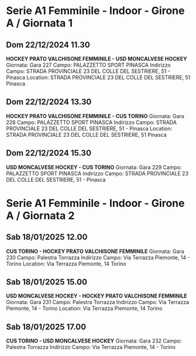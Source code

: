 # Serie A1 Femminile - Indoor  - Girone A / Giornata 1
## Dom 22/12/2024 11.30
**HOCKEY PRATO VALCHISONE FEMMINILE - USD MONCALVESE HOCKEY**
Giornata: Gara 227
Campo: PALAZZETTO SPORT PINASCA 
Indirizzo Campo:  STRADA PROVINCIALE 23 DEL COLLE DEL SESTRIERE, 51 - Pinasca
Location:  STRADA PROVINCIALE 23 DEL COLLE DEL SESTRIERE, 51 Pinasca


## Dom 22/12/2024 13.30
**HOCKEY PRATO VALCHISONE FEMMINILE - CUS TORINO**
Giornata: Gara 228
Campo: PALAZZETTO SPORT PINASCA 
Indirizzo Campo:  STRADA PROVINCIALE 23 DEL COLLE DEL SESTRIERE, 51 - Pinasca
Location:  STRADA PROVINCIALE 23 DEL COLLE DEL SESTRIERE, 51 Pinasca


## Dom 22/12/2024 15.30
**USD MONCALVESE HOCKEY - CUS TORINO**
Giornata: Gara 229
Campo: PALAZZETTO SPORT PINASCA 
Indirizzo Campo:  STRADA PROVINCIALE 23 DEL COLLE DEL SESTRIERE, 51 - Pinasca

# Serie A1 Femminile - Indoor  - Girone A / Giornata 2
## Sab 18/01/2025 12.00
**CUS TORINO - HOCKEY PRATO VALCHISONE FEMMINILE**
Giornata: Gara 230
Campo: Palestra Torrazza 
Indirizzo Campo:  Via Terrazza Piemonte, 14 - Torino
Location:  Via Terrazza Piemonte, 14 Torino


## Sab 18/01/2025 15.00
**USD MONCALVESE HOCKEY - HOCKEY PRATO VALCHISONE FEMMINILE**
Giornata: Gara 231
Campo: Palestra Torrazza 
Indirizzo Campo:  Via Terrazza Piemonte, 14 - Torino
Location:  Via Terrazza Piemonte, 14 Torino


## Sab 18/01/2025 17.00
**CUS TORINO - USD MONCALVESE HOCKEY**
Giornata: Gara 232
Campo: Palestra Torrazza 
Indirizzo Campo:  Via Terrazza Piemonte, 14 - Torino


